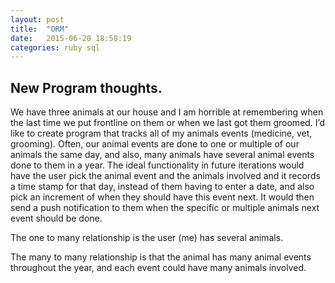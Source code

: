 ```yaml
---
layout: post
title:  "ORM"
date:   2015-06-20 18:58:19
categories: ruby sql
---
```


## New Program thoughts.
We have three animals at our house and I am horrible at remembering when the last time 
we put frontline on them or when we last got them groomed. I’d like to create program 
that tracks all of my animals events (medicine, vet, grooming). Often, our 
animal events are done to one or multiple of our animals the same day, and also, many animals 
have several animal events done to them in a year. The ideal functionality in future 
iterations would have the user pick the animal event and the animals involved and it records a 
time stamp for that day, instead of them having to enter a date, and also pick an 
increment of when they should have this event next. It would then send a push notification to 
them when the specific or multiple animals next event should be done. 
 
The one to many relationship is the user (me) has several animals. 
 
The many to many relationship is that the animal has many animal events 
throughout the year, and each event could have many animals involved. 